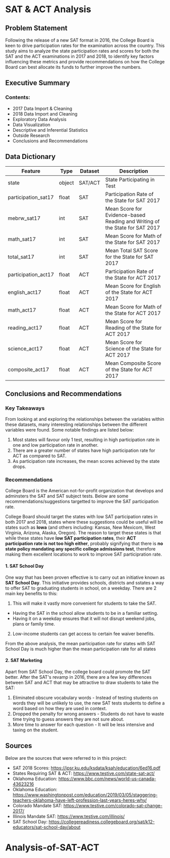 # SAT & ACT Analysis

## Problem Statement
Following the release of a new SAT format in 2016, the College Board is keen to drive participation rates for the examination across the country. This study aims to analyze the state participation rates and scores for both the SAT and the ACT examinations in 2017 and 2018, to identify key factors influencing these metrics and provide recommendations on how the College Board can best allocate its funds to further improve the numbers.

## Executive Summary
### Contents:
- 2017 Data Import & Cleaning
- 2018 Data Import and Cleaning
- Exploratory Data Analysis
- Data Visualization
- Descriptive and Inferential Statistics
- Outside Research
- Conclusions and Recommendations

## Data Dictionary
|Feature|Type|Dataset|Description|
|---|---|---|---|
|state|object|SAT/ACT|State Participating in Test| 
|participation_sat17|float|SAT|Participation Rate of the State for SAT 2017| 
|mebrw_sat17|int|SAT|Mean Score for Evidence-based Reading and Writing of the State for SAT 2017| 
|math_sat17|int|SAT|Mean Score for Math of the State for SAT 2017| 
|total_sat17|int|SAT|Mean Total SAT Score for the State for SAT 2017| 
|participation_act17|float|ACT|Participation Rate of the State for ACT 2017| 
|english_act17|float|ACT|Mean Score for English of the State for ACT 2017| 
|math_act17|float|ACT|Mean Score for Math of the State for ACT 2017| 
|reading_act17|float|ACT|Mean Score for Reading of the State for ACT 2017| 
|science_act17|float|ACT|Mean Score for Science of the State for ACT 2017| 
|composite_act17|float|ACT|Mean Composite Score of the State for ACT 2017| 

## Conclusions and Recommendations
### Key Takeaways
From looking at and exploring the relationships between the variables within these datasets, many interesting relationships between the different variables were found. Some notable findings are listed below:
1. Most states will favour only 1 test, resulting in high participation rate in one and low participation rate in another.
2. There are a greater number of states have high participation rate for ACT as compared to SAT.
3. As participation rate increases, the mean scores achieved by the state drops.

### Recommendations
College Board is the American not-for-profit organization that develops and adminsters the SAT and SAT subject tests. Below are some recommendations/suggestions targetted to improve the SAT participation rate.

College Board should target the states with low SAT participation rates in both 2017 and 2018, states where these suggestions could be useful will be states such as **Iowa** (and others including: Kansas, New Mexicom, West Virginia, Arizona, Alaska, Oregon). The reason to target these states is that while these states have **low SAT participation rates**, their **ACT participation rate is not too high either**, probably signifying that there is **no state policy mandating any specific college admissions test**, therefore making them excellent locations to work to improve SAT participration rate.

#### 1. SAT School Day
One way that has been proven effective is to carry out an initiative known as **SAT School Day**. This initiative provides schools, districts and sstates a way to offer SAT to graduating students in school, on a weekday. There are 2 main key benefits to this:
1. This will make it vastly more convenient for students to take the SAT.
- Having the SAT in the school allow students to be in a familiar setting.
- Having it on a weekday ensures that it will not disrupt weekend jobs, plans or family time.
2. Low-income students can get access to certain fee waiver benefits.

From the above analysis, the mean participation rate for states with SAT School Day is much higher than the mean participation rate for all states

#### 2. SAT Marketing
Apart from SAT School Day, the college board could promote the SAT better. After the SAT's revamp in 2016, there are a few key differences between SAT and ACT that may be attractive to draw students to take the SAT:
1. Eliminated obscure vocabulary words - Instead of testing students on words they will be unlikely to use, the new SAT tests students to define a word based on how they are used in context. 
2. Dropped the penalty for wrong answers - Students do not have to waste time trying to guess answers they are not sure about.
3. More time to answer for each question - It will be less intensive and taxing on the student.
## Sources
Below are the sources that were referred to in this project:
- SAT 2018 Scores: https://ipsr.ku.edu/ksdata/ksah/education/6ed16.pdf
- States Requiring SAT & ACT: https://www.testive.com/state-sat-act/
- Oklahoma Education: https://www.bbc.com/news/world-us-canada-43623216
- Oklahoma Education: https://www.washingtonpost.com/education/2019/03/05/staggering-teachers-oklahoma-have-left-profession-last-years-heres-why/
- Colorado Mandate SAT: https://www.testive.com/colorado-sat-change-2017/
- Illinois Mandate SAT: https://www.testive.com/illinois/
- SAT School Day: https://collegereadiness.collegeboard.org/sat/k12-educators/sat-school-day/about
# Analysis-of-SAT-ACT
